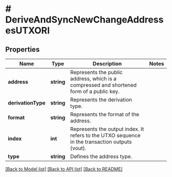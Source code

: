 # # DeriveAndSyncNewChangeAddressesUTXORI

## Properties

Name | Type | Description | Notes
------------ | ------------- | ------------- | -------------
**address** | **string** | Represents the public address, which is a compressed and shortened form of a public key. |
**derivationType** | **string** | Represents the derivation type. |
**format** | **string** | Represents the format of the address. |
**index** | **int** | Represents the output index. It refers to the UTXO sequence in the transaction outputs (vout). |
**type** | **string** | Defines the address type. |

[[Back to Model list]](../../README.md#models) [[Back to API list]](../../README.md#endpoints) [[Back to README]](../../README.md)
